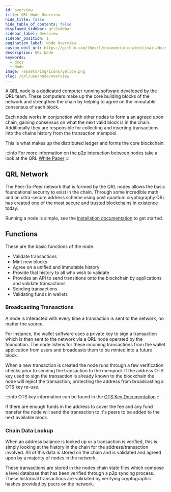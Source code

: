 ```yaml
---
id: overview
title: QRL Node Overview
hide_title: false
hide_table_of_contents: false
displayed_sidebar: qrlSidebar
sidebar_label: Overview
sidebar_position: 1
pagination_label: Node Overview
custom_edit_url: https://github.com/theqrl/documentation/edit/main/docs/Node/qrl-node.md
description: QRL Node
keywords:
  - docs
  - Node
image: /assets/img/icons/yellow.png
slug: /qrl/use/node/overview
---
```



A QRL node is a dedicated computer running software developed by the QRL team. These computers make up the core building blocks of the network and strengthen the chain by helping to agree on the immutable consensus of each block.

Each node works in conjunction with other nodes to form a an agreed upon chain, gaining consensus on what the next valid block is in the chain. Additionally they are responsible for collecting and inserting transactions into the chains history from the transaction mempool. 

This is what makes up the distributed ledger and forms the core blockchain.

:::info
For more information on the p2p interaction between nodes take a look at the QRL [White Paper](../../../qrl/build/fundamentals/whitepaper) 
:::

## QRL Network

The Peer-To-Peer network that is formed by the QRL nodes allows the basic foundational security to exist in the chain. Through some incredible math and an ultra-secure address scheme using post quantum cryptography QRL has created one of the most secure and trusted blockchains in existence today.

Running a node is simple, see the [installation documentation](../../../qrl/use/node/installation) to get started. 

## Functions

These are the basic functions of the node.

- Validate transactions
- Mint new blocks
- Agree on a unified and immutable history
- Provide that history to all who wish to validate
- Provides an API to send transitions onto the blockchain by applications and validate transactions
- Sending transactions
- Validating funds in wallets

### Broadcasting Transactions

A node is interacted with every time a transaction is sent to the network, no matter the source. 

For instance, the wallet software uses a private key to sign a transaction which is then sent to the network via a QRL node operated by the foundation. The node listens for these incoming transactions from the wallet application from users and broadcasts them to be minted into a future block.

When a new transaction is created the node runs through a few verification checks prior to sending the transaction to the mempool. If the address OTS key used to sign the transaction is already known to the blockchain the node will reject the transaction, protecting the address from broadcasting a OTS key re-use.

:::info
OTS key information can be found in the [OTS Key Documentation](../../../qrl/build/fundamentals/ots-keys)
:::

If there are enough funds in the address to cover the fee and any fund transfer the node will send the transaction to it's peers to be added to the next available block. 

### Chain Data Lookup

When an address balance is looked up or a  transaction is verified, this is simply looking at the history in the chain for the address/transaction involved. All of this data is stored on the chain and is validated and agreed upon by a majority of nodes in the network. 

These transactions are stored in the nodes chain state files which compose a level database that has been verified through a p2p syncing process. These historical transactions are validated by verifying cryptographic hashes provided by peers on the network.

